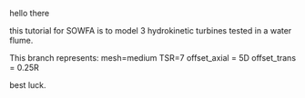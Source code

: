 hello there

this tutorial for SOWFA is to model 3 hydrokinetic turbines
tested in a water flume.

This branch represents:
mesh=medium
TSR=7
offset_axial = 5D
offset_trans = 0.25R

best luck.

